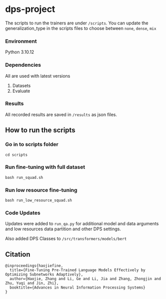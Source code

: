 # dps-project

The scripts to run the trainers are under `/scripts`. You can update the generalization_type in the scripts files to choose between `none`, `dense`, `mix`

### Environment

Python 3.10.12

### Dependencies

All are used with latest versions

1. Datasets
2. Evaluate

### Results

All recorded results are saved in `/results` as json files.

## How to run the scripts

### Go in to scripts folder

```
cd scripts
```

### Run fine-tuning with full dataset

```
bash run_squad.sh
```

### Run low resource fine-tuning

```
bash run_low_resource_squad.sh
```

### Code Updates

Updates were added to `run_qa.py` for additional model and data arguments and low resources data partition and other DPS settings.

Also added DPS Classes to `/src/transformers/models/bert`

## Citation

```
@inproceedings{haojiefine,
  title={Fine-Tuning Pre-Trained Language Models Effectively by Optimizing Subnetworks Adaptively},
  author={Haojie, Zhang and Li, Ge and Li, Jia and Zhang, Zhongjin and Zhu, Yuqi and Jin, Zhi},
  booktitle={Advances in Neural Information Processing Systems}
}
```
